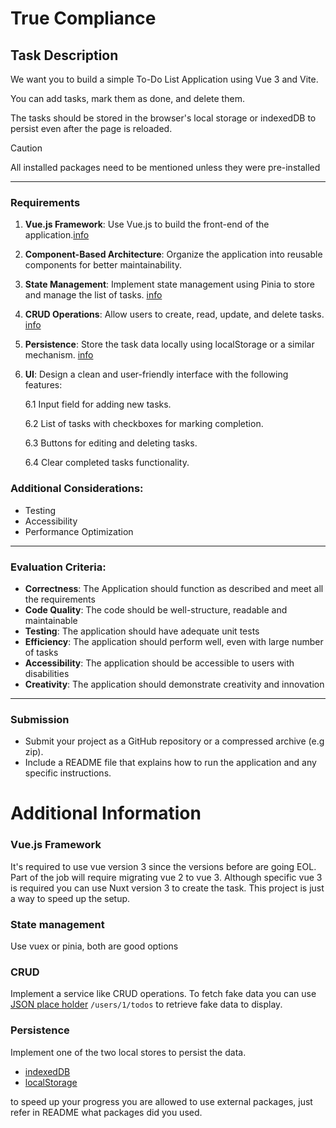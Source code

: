 # True Compliance

## Task Description
We want you to build a simple To-Do List Application using Vue 3 and Vite. 

You can add tasks, mark them as done, and delete them. 

The tasks should be stored in the browser's local storage or indexedDB to persist even after the page is reloaded.

>[!CAUTION]
> All installed packages need to be mentioned unless they were pre-installed

---
### Requirements
1. **Vue.js Framework**: Use Vue.js to build the front-end of the application.[info](#vuejs-framework)

2. **Component-Based Architecture**: Organize the application into reusable components for better maintainability. 

3. **State Management**: Implement state management using Pinia to store and manage the list of tasks. [info](#state-management)

4. **CRUD Operations**: Allow users to create, read, update, and delete tasks. [info](#crud)
   
5. **Persistence**: Store the task data locally using localStorage or a similar mechanism. [info](#persistence)

6. **UI**: Design a clean and user-friendly interface with the following features:

    6.1 Input field for adding new tasks.

    6.2 List of tasks with checkboxes for marking completion.

    6.3 Buttons for editing and deleting tasks.

    6.4 Clear completed tasks functionality.

### Additional Considerations:
- Testing
- Accessibility
- Performance Optimization
---
### Evaluation Criteria:
- **Correctness**: The Application should function as described and meet all the requirements
- **Code Quality**: The code should be well-structure, readable and maintainable
- **Testing**: The application should have adequate unit tests
- **Efficiency**: The application should perform well, even with large number of tasks
- **Accessibility**: The application should be accessible to users with disabilities
- **Creativity**: The application should demonstrate creativity and innovation

---
### Submission 

- Submit your project as a GitHub repository or a compressed archive (e.g zip).
- Include a README file that explains how to run the application and any specific instructions.


# Additional Information

### Vue.js Framework
It's required to use vue version 3 since the versions before are going EOL.
Part of the job will require migrating vue 2 to vue 3. 
Although specific vue 3 is required you can use Nuxt version 3 to create the task.
This project is just a way to speed up the setup.

### State management
Use vuex or pinia, both are good options

### CRUD

Implement a service like CRUD operations. To fetch fake data you can use [JSON place holder](https://jsonplaceholder.typicode.com/guide/) `/users/1/todos` to retrieve fake data to display.

### Persistence

Implement one of the two local stores to persist the data.

- [indexedDB](https://developer.mozilla.org/en-US/docs/Web/API/IndexedDB_API)
- [localStorage](https://developer.mozilla.org/en-US/docs/Web/API/Window/localStorage)

to speed up your progress you are allowed to use external packages, just refer in README what packages did you used.
